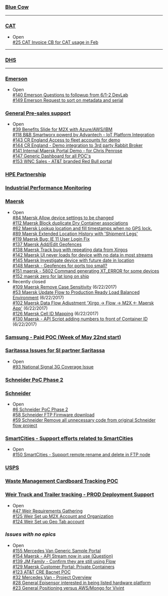 ### [Blue Cow](https://github.com/iot-platform/Customers/issues/21)   
------
### [CAT](https://github.com/iot-platform/Customers/issues/26)   
* Open   
[#25 CAT Invoice CB for CAT usage in Feb](https://github.com/iot-platform/Customers/issues/25)   
------
### [DHS](https://github.com/iot-platform/Customers/issues/16)   
------
### [Emerson](https://github.com/iot-platform/Customers/issues/12)   
* Open   
[#140 Emerson Questions to followup from 6/1-2 DevLab](https://github.com/iot-platform/Customers/issues/140)   
[#149 Emerson Request to sort on metadata and serial](https://github.com/iot-platform/Customers/issues/149)   
### [General Pre-sales support](https://github.com/iot-platform/Customers/issues/4)   
* Open   
[#39 Benefits Slide for M2X with Azure/AWS/IBM](https://github.com/iot-platform/Customers/issues/39)   
[#118 B&B Smartworx powerd by Advantech - IoT Platform Integration](https://github.com/iot-platform/Customers/issues/118)   
[#143 CR England Access to fleet accounts for demo](https://github.com/iot-platform/Customers/issues/143)   
[#144 CR England - Demo integration to 3rd party Rabbit Broker](https://github.com/iot-platform/Customers/issues/144)   
[#141 Internal Maersk Portal Demo - for Chris Penrose](https://github.com/iot-platform/Customers/issues/141)   
[#147 Generic Dashboard for all POC's](https://github.com/iot-platform/Customers/issues/147)   
[#153 WNC Sales - AT&T branded Red Bull portal](https://github.com/iot-platform/Customers/issues/153)   
### [HPE Partnership](https://github.com/iot-platform/Customers/issues/121)   
### [Industrial Performance Monitoring](https://github.com/iot-platform/Customers/issues/37)   
### [Maersk](https://github.com/iot-platform/Customers/issues/19)   
* Open   
[#84 Maersk Allow device settings to be changed](https://github.com/iot-platform/Customers/issues/84)   
[#112 Maersk Block duplicate Dry Container associations](https://github.com/iot-platform/Customers/issues/112)   
[#62 Maersk Lookup location and fill timestamps when no GPS lock.](https://github.com/iot-platform/Customers/issues/62)   
[#89 Maersk Extended Location History with 'Shipment Legs'](https://github.com/iot-platform/Customers/issues/89)   
[#119 Maersk Bug: IE 11 User Login Fix](https://github.com/iot-platform/Customers/issues/119)   
[#137 Maersk Add/Edit Geofences](https://github.com/iot-platform/Customers/issues/137)   
[#138 Maersk Track bug with repeating data from Xirgos](https://github.com/iot-platform/Customers/issues/138)   
[#142 Maersk UI never loads for device with no data in most streams](https://github.com/iot-platform/Customers/issues/142)   
[#145 Maersk Investigate device with future date in location ](https://github.com/iot-platform/Customers/issues/145)   
[#148 Maersk - Geofences for ports too small?](https://github.com/iot-platform/Customers/issues/148)   
[#151 maersk - 5802 Command generating XT_ERROR for some devices](https://github.com/iot-platform/Customers/issues/151)   
[#152 maersk zero for lat long on ship](https://github.com/iot-platform/Customers/issues/152)   
* Recently closed   
[#109 Maersk Remove Case Sensitivity](https://github.com/iot-platform/Customers/issues/109) (6/22/2017)   
[#53 Maersk Update Flow to Production Ready Load Balanced Environment](https://github.com/iot-platform/Customers/issues/53) (6/22/2017)   
[#102 Maersk Data Flow Adjustment 'Xirgo -> Flow -> M2X <- Maersk App'](https://github.com/iot-platform/Customers/issues/102) (6/22/2017)   
[#126 Maersk Cell ID Mapping](https://github.com/iot-platform/Customers/issues/126) (6/22/2017)   
[#130 Maersk - API Script adding numbers to front of Container ID](https://github.com/iot-platform/Customers/issues/130) (6/22/2017)   
### [Samsung - Paid POC (Week of May 22nd start)](https://github.com/iot-platform/Customers/issues/91)   
### [Saritassa Issues for SI partner Saritassa](https://github.com/iot-platform/Customers/issues/94)   
* Open   
[#93 National Signal 3G Coverage Issue](https://github.com/iot-platform/Customers/issues/93)   
### [Schneider PoC Phase 2](https://github.com/iot-platform/Customers/issues/6)   
### [Schneider](https://github.com/iot-platform/Customers/issues/30)   
* Open   
[#6 Schneider PoC Phase 2](https://github.com/iot-platform/Customers/issues/6)   
[#58 Schneider FTP Firmware download](https://github.com/iot-platform/Customers/issues/58)   
[#59 Schneider Remove all unnecessary code from original Schneider flow project](https://github.com/iot-platform/Customers/issues/59)   
### [SmartCities - Support efforts related to SmartCities](https://github.com/iot-platform/Customers/issues/80)   
* Open   
[#150 SmartCities - Support remote rename and delete in FTP node](https://github.com/iot-platform/Customers/issues/150)   
### [USPS](https://github.com/iot-platform/Customers/issues/46)   
### [Waste Management Cardboard Tracking POC](https://github.com/iot-platform/Customers/issues/69)   
### [Weir Truck and Trailer tracking - PROD Deployment Support](https://github.com/iot-platform/Customers/issues/48)   
* Open   
[#47 Weir Requirements Gathering](https://github.com/iot-platform/Customers/issues/47)   
[#125 Weir Set up M2X Account and Organization](https://github.com/iot-platform/Customers/issues/125)   
[#124 Weir Set up Geo Tab account](https://github.com/iot-platform/Customers/issues/124)   
### *Issues with no epics*   
* Open   
[#155 Mercedes Van Generic Sample Portal](https://github.com/iot-platform/Customers/issues/155)   
[#154 Maersk - API Stream now in use (Question)](https://github.com/iot-platform/Customers/issues/154)   
[#139 JM Family - Confirm they are still using Flow](https://github.com/iot-platform/Customers/issues/139)   
[#129 Maersk Customer Portal: Private Containers](https://github.com/iot-platform/Customers/issues/129)   
[#123 AT&T CRE Bacnet POC ](https://github.com/iot-platform/Customers/issues/123)   
[#32 Mercedes Van - Project Overview](https://github.com/iot-platform/Customers/issues/32)   
[#28 General Episensor interested in being listed hardware platform](https://github.com/iot-platform/Customers/issues/28)   
[#23 General Positioning versus AWS/Mongo for Vivint](https://github.com/iot-platform/Customers/issues/23)   

